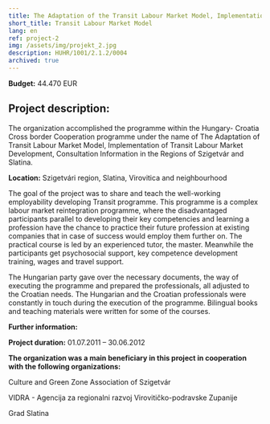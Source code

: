 ```yaml
---
title: The Adaptation of the Transit Labour Market Model, Implementation of Transit Labour Market Development, Consultation Information in the Regions of Szigetvár and Slatina
short_title: Transit Labour Market Model
lang: en
ref: project-2
img: /assets/img/projekt_2.jpg
description: HUHR/1001/2.1.2/0004
archived: true
---
```


__Budget:__ 44.470 EUR

## Project description:

The organization accomplished the programme within the Hungary- Croatia Cross border Cooperation programme under the name of The Adaptation of Transit Labour Market Model, Implementation of Transit Labour Market Development, Consultation Information in the Regions of Szigetvár and Slatina.

__Location:__ Szigetvári region, Slatina, Virovitica and neighbourhood

The goal of the project was to share and teach the well-working employability developing Transit programme. This programme is a complex labour market reintegration programme, where the disadvantaged participants parallel to developing their key competencies and learning a profession have the chance to practice their future profession at existing companies that in case of success would employ them further on. The practical course is led by an experienced tutor, the master. Meanwhile the participants get psychosocial support, key competence development training, wages and travel support.

The Hungarian party gave over the necessary documents, the way of executing the programme and prepared the professionals, all adjusted to the Croatian needs. The Hungarian and the Croatian professionals were constantly in touch during the execution of the programme. Bilingual books and teaching materials were written for some of the courses.

**Further information:**

**Project duration:** 01.07.2011 – 30.06.2012

**The organization was a main beneficiary in this project in cooperation with the following organizations:**

Culture and Green Zone Association of Szigetvár

VIDRA - Agencija za regionalni razvoj Virovitičko-podravske Zupanije

Grad Slatina
